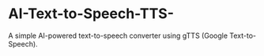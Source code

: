 # AI-Text-to-Speech-TTS-
A simple AI-powered text-to-speech converter using gTTS (Google Text-to-Speech).
